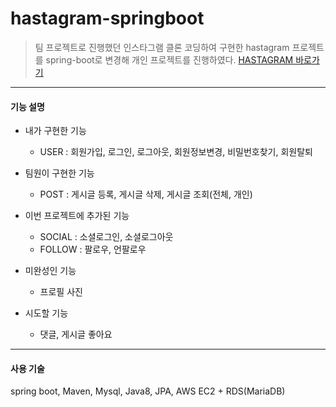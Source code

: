 # hastagram-springboot
> 팀 프로젝트로 진행했던 인스타그램 클론 코딩하여 구현한 hastagram 프로젝트를 spring-boot로 변경해 개인 프로젝트를 진행하였다.
[HASTAGRAM 바로가기](http://ec2-3-35-126-40.ap-northeast-2.compute.amazonaws.com:8080/)

-------
#### 기능 설명
- 내가 구현한 기능
    - USER : 회원가입, 로그인, 로그아웃, 회원정보변경, 비밀번호찾기, 회원탈퇴

- 팀원이 구현한 기능
    - POST : 게시글 등록, 게시글 삭제, 게시글 조회(전체, 개인)

- 이번 프로젝트에 추가된 기능
    - SOCIAL : 소셜로그인, 소셜로그아웃
    - FOLLOW : 팔로우, 언팔로우

- 미완성인 기능
    - 프로필 사진

- 시도할 기능
    - 댓글, 게시글 좋아요

------
#### 사용 기술
spring boot, Maven, Mysql, Java8, JPA, AWS EC2 + RDS(MariaDB)

